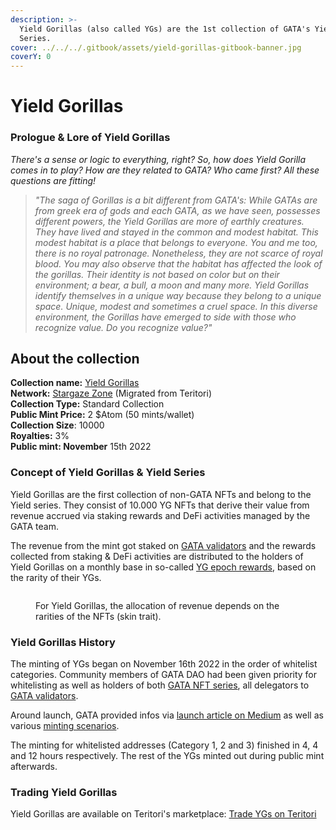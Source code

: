 ```yaml
---
description: >-
  Yield Gorillas (also called YGs) are the 1st collection of GATA's Yield
  Series.
cover: ../../../.gitbook/assets/yield-gorillas-gitbook-banner.jpg
coverY: 0
---
```


# Yield Gorillas

### **Prologue & Lore of Yield Gorillas**

_There's a sense or logic to everything, right? So, how does Yield Gorilla comes in to play? How are they related to GATA? Who came first? All these questions are fitting!_&#x20;

> _"The saga of Gorillas is a bit different from GATA's: While GATAs are from greek era of gods and each GATA, as we have seen, possesses different powers, the Yield Gorillas are more of earthly creatures. They have lived and stayed in the common and modest habitat. This modest habitat is a place that belongs to everyone. You and me too, there is no royal patronage. Nonetheless, they are not scarce of royal blood. You may also observe that the habitat has affected the look of the gorillas. Their identity is not based on color but on their environment; a bear, a bull, a moon and many more. Yield Gorillas identify themselves in a unique way because they belong to a unique space. Unique, modest and sometimes a cruel space. In this diverse environment, the Gorillas have emerged to side with those who recognize value. Do you recognize value?"_

## About the collection

**Collection name:** [Yield Gorillas ](https://www.stargaze.zone/m/yieldgorillas/tokens)\
**Network:** [Stargaze Zone](https://www.stargaze.zone/m/yieldgorillas/tokens) (Migrated from Teritori)\
**Collection Type:** Standard Collection \
&#x20;**Public Mint Price:** 2 $Atom (50 mints/wallet)\
**Collection Size**: 10000\
**Royalties:** 3%\
**Public mint: November** 15th 2022

### Concept of Yield Gorillas & Yield Series

﻿Yield Gorillas are the first collection of non-GATA NFTs and belong to the Yield series. They consist of 10.000 YG NFTs that derive their value from revenue accrued via staking rewards and DeFi activities managed by the GATA team.&#x20;

The revenue from the mint got staked on [GATA validators](../../gata-validators/) and the rewards collected from staking & DeFi activities are distributed to the holders of Yield Gorillas on a monthly base in so-called [YG epoch rewards](yg-reward-distributions.md), based on the rarity of their YGs.

<figure><img src="https://miro.medium.com/max/1100/1*s2MBbzsAfd58LsvA7rOD2g.webp" alt=""><figcaption><p>For Yield Gorillas, the allocation of revenue depends on the rarities of the NFTs (skin trait).</p></figcaption></figure>

### Yield Gorillas History

The minting of YGs began on November 16th 2022 in the order of whitelist categories. Community members of GATA DAO had been given priority for whitelisting as well as holders of both [GATA NFT series](../gata-nft-dao/about-gata-nfts/), all delegators to [GATA validators](../../gata-validators/).

Around launch, GATA provided infos via [launch article on Medium](https://medium.com/gatadao/yield-gorillas-serie-is-here-4ae0c2423017) as well as various [minting scenarios](https://medium.com/gatadao/yield-gorilla-rewards-calculation-21dc924787e3).

The minting for whitelisted addresses (Category 1, 2 and 3) finished in 4, 4 and 12 hours respectively. The rest of the YGs minted out during public mint afterwards.

### Trading Yield Gorillas

Yield Gorillas are available on Teritori's marketplace: [Trade YGs on Teritori](https://app.teritori.com/collection/tori-tori1999u8suptza3rtxwk7lspve02m406xe7l622erg3np3aq05gawxsrh9g0p)
